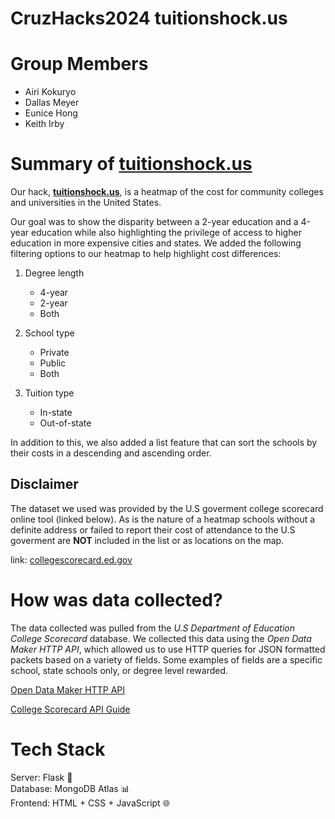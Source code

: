 # CruzHacks2024 **tuitionshock.us**

# Group Members
* Airi Kokuryo
* Dallas Meyer
* Eunice Hong
* Keith Irby
 

# Summary of **[tuitionshock.us](http://tuitionshock.us)**

Our hack, **[tuitionshock.us](http://tuitionshock.us)**, is a heatmap of the cost for community colleges and universities in the United States. 

Our goal was to show the disparity between a 2-year education and a 4-year education while also highlighting the privilege of access to higher education in more expensive cities and states. We added the following filtering options to our heatmap to help highlight cost differences:

1. Degree length
    * 4-year 
    * 2-year
    * Both 

2. School type
    * Private
    * Public
    * Both

3. Tuition type
    * In-state 
    * Out-of-state

In addition to this, we also added a list feature that can sort the schools by their costs in a descending and ascending order.

## Disclaimer

The dataset we used was provided by the U.S goverment college scorecard online tool (linked below). As is the nature of a heatmap schools without a definite address or failed to report their cost of attendance to the U.S goverment are **NOT** included in the list or as locations on the map.

link: [collegescorecard.ed.gov](collegescorecard.ed.gov)


# How was data collected? 

The data collected was pulled from the *U.S Department of Education College Scorecard* database. We collected this data using the *Open Data Maker HTTP API*, which allowed us to use HTTP queries for JSON formatted packets based on a variety of fields. Some examples of fields are a specific school, state schools only, or degree level rewarded.  

[Open Data Maker HTTP API](https://github.com/RTICWDT/open-data-maker/blob/master/API.md)

[College Scorecard API Guide](https://collegescorecard.ed.gov/data/documentation/)

# Tech Stack

Server: Flask 🚀\
Database: MongoDB Atlas 📊\
Frontend: HTML + CSS + JavaScript 🌐



